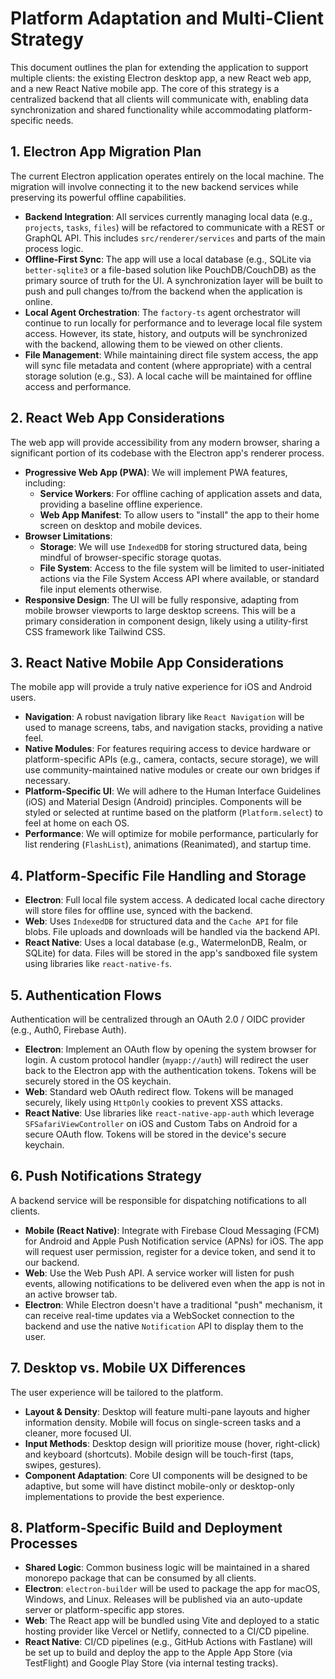 # Platform Adaptation and Multi-Client Strategy

This document outlines the plan for extending the application to support multiple clients: the existing Electron desktop app, a new React web app, and a new React Native mobile app. The core of this strategy is a centralized backend that all clients will communicate with, enabling data synchronization and shared functionality while accommodating platform-specific needs.

## 1. Electron App Migration Plan

The current Electron application operates entirely on the local machine. The migration will involve connecting it to the new backend services while preserving its powerful offline capabilities.

- **Backend Integration**: All services currently managing local data (e.g., `projects`, `tasks`, `files`) will be refactored to communicate with a REST or GraphQL API. This includes `src/renderer/services` and parts of the main process logic.
- **Offline-First Sync**: The app will use a local database (e.g., SQLite via `better-sqlite3` or a file-based solution like PouchDB/CouchDB) as the primary source of truth for the UI. A synchronization layer will be built to push and pull changes to/from the backend when the application is online.
- **Local Agent Orchestration**: The `factory-ts` agent orchestrator will continue to run locally for performance and to leverage local file system access. However, its state, history, and outputs will be synchronized with the backend, allowing them to be viewed on other clients.
- **File Management**: While maintaining direct file system access, the app will sync file metadata and content (where appropriate) with a central storage solution (e.g., S3). A local cache will be maintained for offline access and performance.

## 2. React Web App Considerations

The web app will provide accessibility from any modern browser, sharing a significant portion of its codebase with the Electron app's renderer process.

- **Progressive Web App (PWA)**: We will implement PWA features, including:
  - **Service Workers**: For offline caching of application assets and data, providing a baseline offline experience.
  - **Web App Manifest**: To allow users to "install" the app to their home screen on desktop and mobile devices.
- **Browser Limitations**:
  - **Storage**: We will use `IndexedDB` for storing structured data, being mindful of browser-specific storage quotas.
  - **File System**: Access to the file system will be limited to user-initiated actions via the File System Access API where available, or standard file input elements otherwise.
- **Responsive Design**: The UI will be fully responsive, adapting from mobile browser viewports to large desktop screens. This will be a primary consideration in component design, likely using a utility-first CSS framework like Tailwind CSS.

## 3. React Native Mobile App Considerations

The mobile app will provide a truly native experience for iOS and Android users.

- **Navigation**: A robust navigation library like `React Navigation` will be used to manage screens, tabs, and navigation stacks, providing a native feel.
- **Native Modules**: For features requiring access to device hardware or platform-specific APIs (e.g., camera, contacts, secure storage), we will use community-maintained native modules or create our own bridges if necessary.
- **Platform-Specific UI**: We will adhere to the Human Interface Guidelines (iOS) and Material Design (Android) principles. Components will be styled or selected at runtime based on the platform (`Platform.select`) to feel at home on each OS.
- **Performance**: We will optimize for mobile performance, particularly for list rendering (`FlashList`), animations (Reanimated), and startup time.

## 4. Platform-Specific File Handling and Storage

- **Electron**: Full local file system access. A dedicated local cache directory will store files for offline use, synced with the backend.
- **Web**: Uses `IndexedDB` for structured data and the `Cache API` for file blobs. File uploads and downloads will be handled via the backend API.
- **React Native**: Uses a local database (e.g., WatermelonDB, Realm, or SQLite) for data. Files will be stored in the app's sandboxed file system using libraries like `react-native-fs`.

## 5. Authentication Flows

Authentication will be centralized through an OAuth 2.0 / OIDC provider (e.g., Auth0, Firebase Auth).

- **Electron**: Implement an OAuth flow by opening the system browser for login. A custom protocol handler (`myapp://auth`) will redirect the user back to the Electron app with the authentication tokens. Tokens will be securely stored in the OS keychain.
- **Web**: Standard web OAuth redirect flow. Tokens will be managed securely, likely using `HttpOnly` cookies to prevent XSS attacks.
- **React Native**: Use libraries like `react-native-app-auth` which leverage `SFSafariViewController` on iOS and Custom Tabs on Android for a secure OAuth flow. Tokens will be stored in the device's secure keychain.

## 6. Push Notifications Strategy

A backend service will be responsible for dispatching notifications to all clients.

- **Mobile (React Native)**: Integrate with Firebase Cloud Messaging (FCM) for Android and Apple Push Notification service (APNs) for iOS. The app will request user permission, register for a device token, and send it to our backend.
- **Web**: Use the Web Push API. A service worker will listen for push events, allowing notifications to be delivered even when the app is not in an active browser tab.
- **Electron**: While Electron doesn't have a traditional "push" mechanism, it can receive real-time updates via a WebSocket connection to the backend and use the native `Notification` API to display them to the user.

## 7. Desktop vs. Mobile UX Differences

The user experience will be tailored to the platform.

- **Layout & Density**: Desktop will feature multi-pane layouts and higher information density. Mobile will focus on single-screen tasks and a cleaner, more focused UI.
- **Input Methods**: Desktop design will prioritize mouse (hover, right-click) and keyboard (shortcuts). Mobile design will be touch-first (taps, swipes, gestures).
- **Component Adaptation**: Core UI components will be designed to be adaptive, but some will have distinct mobile-only or desktop-only implementations to provide the best experience.

## 8. Platform-Specific Build and Deployment Processes

- **Shared Logic**: Common business logic will be maintained in a shared monorepo package that can be consumed by all clients.
- **Electron**: `electron-builder` will be used to package the app for macOS, Windows, and Linux. Releases will be published via an auto-update server or platform-specific app stores.
- **Web**: The React app will be bundled using Vite and deployed to a static hosting provider like Vercel or Netlify, connected to a CI/CD pipeline.
- **React Native**: CI/CD pipelines (e.g., GitHub Actions with Fastlane) will be set up to build and deploy the app to the Apple App Store (via TestFlight) and Google Play Store (via internal testing tracks).
